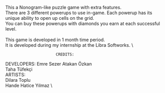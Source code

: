 This a Nonogram-like puzzle game with extra features. \
There are 3 different powerups to use in-game. Each powerup has its unique ability to open up cells on the grid. \
You can buy these powerups with diamonds you earn at each successful level. \
\
This game is developed in 1 month time period. \
It is developed during my internship at the Libra Softworks. \

                          CREDITS:
DEVELOPERS:
Emre Sezer
Atakan Özkan \
Taha Tüfekçi \
ARTISTS: \
Dilara Toplu \
Hande Hatice Yılmaz \
